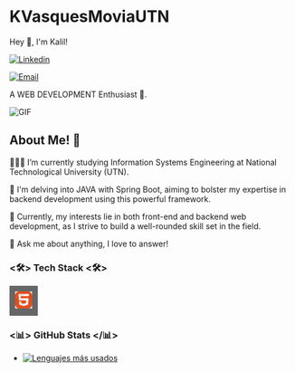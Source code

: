 # KVasquesMoviaUTN

Hey 👋, I'm Kalil!

[![Linkedin](https://img.shields.io/badge/-Linkedin-blue?style=flat-square&logo=Linkedin&logoColor=white&link=https://www.linkedin.com/in/kalil-vasques-movia/)](https://www.linkedin.com/in/kalil-vasques-movia/)

[![Email](https://img.shields.io/badge/-Email-red?style=flat-square&logo=Gmail&logoColor=white&link=mailto:kalilvasquesmovia@gmail.com)](mailto:kalilvasquesmovia@gmail.com)

A WEB DEVELOPMENT Enthusiast 🚀.

![GIF](link-to-your-gif)

## About Me! 🙌

👨🏽‍💻 I’m currently studying Information Systems Engineering at National Technological University (UTN).

🌱 I'm delving into JAVA with Spring Boot, aiming to bolster my expertise in backend development using this powerful framework.

🤔 Currently, my interests lie in both front-end and backend web development, as I strive to build a well-rounded skill set in the field.

💬 Ask me about anything, I love to answer!

### <🛠> Tech Stack <🛠>
<div style="background-color: #666; padding: 10px; display: inline-block;">
    <img src="https://raw.githubusercontent.com/tandpfun/skill-icons/main/icons/HTML.svg" alt="HTML" width="30" height="30">
</div>

### <📊> GitHub Stats </📊>
- [![Lenguajes más usados](https://github-readme-stats.vercel.app/api/top-langs/?username=KVasquesMoviaUTN&layout=compact&theme=dark&border_color=00cc00)](https://github.com/KVasquesMoviaUTN)


<!--
**KVasquesMoviaUTN/KVasquesMoviaUTN** is a ✨ _special_ ✨ repository because its `README.md` (this file) appears on your GitHub profile.

Here are some ideas to get you started:

- 🔭 I’m currently working on ...
- 🌱 I’m currently learning ...
- 👯 I’m looking to collaborate on ...
- 🤔 I’m looking for help with ...
- 💬 Ask me about ...
- 📫 How to reach me: ...
- 😄 Pronouns: ...
- ⚡ Fun fact: ...
-->
